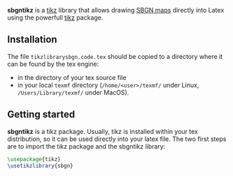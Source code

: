 
**sbgntikz** is a [tikz](https://en.wikibooks.org/wiki/LaTeX/PGF/TikZ) library that allows drawing [SBGN maps](sbgn.org) directly into Latex using the powerfull [tikz](https://en.wikibooks.org/wiki/LaTeX/PGF/TikZ) package.

## Installation

The file `tikzlibrarysbgn.code.tex` should be copied to a directory where it can be found by the tex engine:
* in the directory of your tex source file
* in your local `texmf` directory (`/home/<user>/texmf/` under Linux, `/Users/Library/texmf/` under MacOS).

## Getting started

**sbgntikz** is a tikz package.
Usually, tikz is installed within your tex distribution, so it can be used directly into your latex file.
The two first steps are to import the tikz package and the sbgntikz library:

```tex
\usepackage{tikz}
\usetikzlibrary{sbgn}
```

